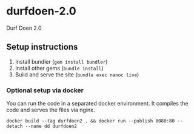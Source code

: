 # durfdoen-2.0
Durf Doen 2.0

## Setup instructions

1. Install bundler (`gem install bundler`)
2. Install other gems (`bundle install`)
3. Build and serve the site (`bundle exec nanoc live`)

### Optional setup via docker

You can run the code in a separated docker environment. It compiles the code and serves the files via nginx.

    docker build --tag durfdoen2 . && docker run --publish 8080:80 --detach --name dd durfdoen2
